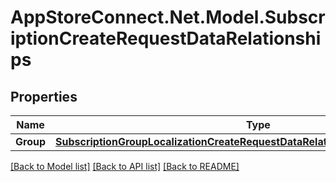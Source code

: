 # AppStoreConnect.Net.Model.SubscriptionCreateRequestDataRelationships

## Properties

Name | Type | Description | Notes
------------ | ------------- | ------------- | -------------
**Group** | [**SubscriptionGroupLocalizationCreateRequestDataRelationshipsSubscriptionGroup**](SubscriptionGroupLocalizationCreateRequestDataRelationshipsSubscriptionGroup.md) |  | 

[[Back to Model list]](../README.md#documentation-for-models) [[Back to API list]](../README.md#documentation-for-api-endpoints) [[Back to README]](../README.md)

